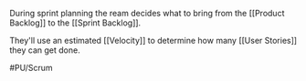 During sprint planning the ream decides what to bring from
the [[Product Backlog]] to the [[Sprint Backlog]].

They'll use an estimated [[Velocity]] to determine how many
[[User Stories]] they can get done.

#PU/Scrum 